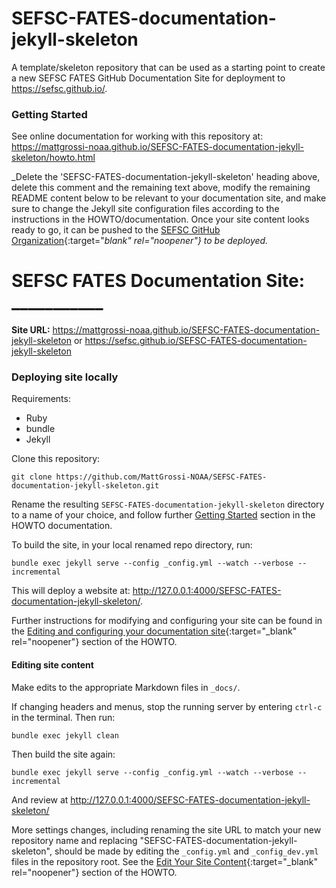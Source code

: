 # SEFSC-FATES-documentation-jekyll-skeleton

A template/skeleton repository that can be used as a starting point to create a new SEFSC FATES GitHub Documentation Site for deployment to https://sefsc.github.io/.

### Getting Started

See online documentation for working with this repository at: https://mattgrossi-noaa.github.io/SEFSC-FATES-documentation-jekyll-skeleton/howto.html 

_Delete the 'SEFSC-FATES-documentation-jekyll-skeleton' heading above, delete this comment and the remaining text above, modify the remaining README content below to be relevant to your documentation site, and make sure to change the Jekyll site configuration files according to the instructions in the HOWTO/documentation. Once your site content looks ready to go, it can be pushed to the [SEFSC GitHub Organization](https://github.com/sefsc){:target="_blank" rel="noopener"} to be deployed._

# SEFSC FATES Documentation Site: ___________

**Site URL:** https://mattgrossi-noaa.github.io/SEFSC-FATES-documentation-jekyll-skeleton or https://sefsc.github.io/SEFSC-FATES-documentation-jekyll-skeleton

### Deploying site locally
Requirements:
* Ruby
* bundle
* Jekyll

Clone this repository:
```commandline
git clone https://github.com/MattGrossi-NOAA/SEFSC-FATES-documentation-jekyll-skeleton.git
```
Rename the resulting `SEFSC-FATES-documentation-jekyll-skeleton` directory to a name of your choice, and follow further [Getting Started](https://mattgrossi-noaa.github.io/SEFSC-FATES-documentation-jekyll-skeleton/howto.html#getting-started) section in the HOWTO documentation.

To build the site, in your local renamed repo directory, run:
```commandline
bundle exec jekyll serve --config _config.yml --watch --verbose --incremental
```
This will deploy a website at: http://127.0.0.1:4000/SEFSC-FATES-documentation-jekyll-skeleton/.

Further instructions for modifying and configuring your site can be found in the  [Editing and configuring your documentation site](https://mattgrossi-noaa.github.io/SEFSC-FATES-documentation-jekyll-skeleton/howto.html#editing-and-configuring-your-documentation-site){:target="_blank" rel="noopener"} section of the HOWTO.

#### Editing site content

Make edits to the appropriate Markdown files in `_docs/`. 

If changing headers and menus, stop the running server by entering `ctrl-c` in the terminal. Then run:
```commandline
bundle exec jekyll clean
```
Then build the site again:
```commandline
bundle exec jekyll serve --config _config.yml --watch --verbose --incremental
```
And review at http://127.0.0.1:4000/SEFSC-FATES-documentation-jekyll-skeleton/

More settings changes, including renaming the site URL to match your new repository name and replacing "SEFSC-FATES-documentation-jekyll-skeleton", should be made by editing the `_config.yml` and `_config_dev.yml` files in the repository root. See the [Edit Your Site Content](https://mattgrossi-noaa.github.io/SEFSC-FATES-documentation-jekyll-skeleton/howto.html#step-2-edit-your-documentation-site-content){:target="_blank" rel="noopener"} section of the HOWTO.